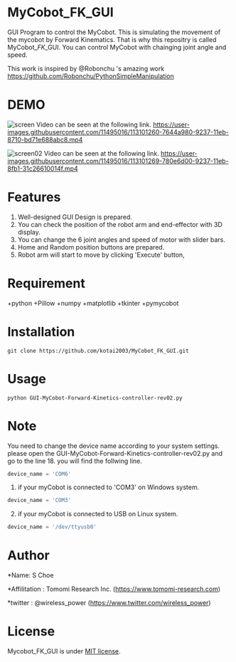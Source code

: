 
# MyCobot_FK_GUI
GUI Program to control the MyCobot. 
This is simulating the movement of the mycobot by Forward Kinematics. That is why this repositry is called MyCobot_*FK*_GUI. 
You can control MyCobot with chainging joint angle and speed. 

This work is inspired by @Robonchu 's amazing work
https://github.com/Robonchu/PythonSimpleManipulation

# DEMO

![screen](https://user-images.githubusercontent.com/11495016/113101415-a724de80-9237-11eb-8a22-09c787c3420a.jpg)
Video can be seen at the following link.
https://user-images.githubusercontent.com/11495016/113101260-7644a980-9237-11eb-8710-bd71e688abc8.mp4

![screen02](https://user-images.githubusercontent.com/11495016/113101628-ea7f4d00-9237-11eb-9c3d-092ac4f5f1a5.jpg)
Video can be seen at the following link.
https://user-images.githubusercontent.com/11495016/113101269-780e6d00-9237-11eb-8fb1-31c26610014f.mp4


# Features
1. Well-designed GUI Design is prepared.
2. You can check the position of the robot arm and end-effector with 3D display.
3. You can change the 6 joint angles and speed of motor with slider bars.
4. Home and Random position buttons are prepared.
5. Robot arm will start to move by clicking 'Execute' button, 

# Requirement
+python
+Pillow
+numpy 
+matplotlib
+tkinter
+pymycobot

# Installation
```
git clone https://github.com/kotai2003/MyCobot_FK_GUI.git
```

# Usage
```
python GUI-MyCobot-Forward-Kinetics-controller-rev02.py
```

# Note
You need to change the device name according to your system settings.
please open the GUI-MyCobot-Forward-Kinetics-controller-rev02.py and go to the line 18.
you will find the follwing line.
```python
device_name = 'COM6'
```
1. if your myCobot is connected to 'COM3' on Windows system.
```python
device_name = 'COM3'
```
2. if your myCobot is connected to USB on Linux system.
```python
device_name = '/dev/ttyusb0'
```

# Author

*Name: S Choe

*Affilitation : Tomomi Research Inc. (https://www.tomomi-research.com)

*twitter : @wireless_power (https://www.twitter.com/wireless_power)

# License

Mycobot_FK_GUI is under  [MIT license](https://en.wikipedia.org/wiki/MIT_License).
